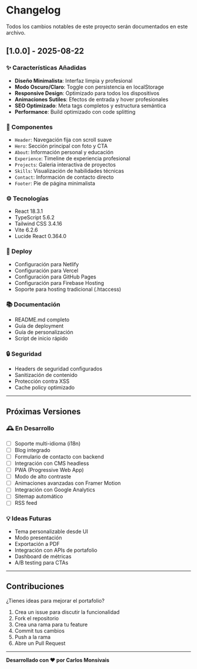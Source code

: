 # Changelog

Todos los cambios notables de este proyecto serán documentados en este archivo.

## [1.0.0] - 2025-08-22

### ✨ Características Añadidas

- **Diseño Minimalista**: Interfaz limpia y profesional
- **Modo Oscuro/Claro**: Toggle con persistencia en localStorage
- **Responsive Design**: Optimizado para todos los dispositivos
- **Animaciones Sutiles**: Efectos de entrada y hover profesionales
- **SEO Optimizado**: Meta tags completos y estructura semántica
- **Performance**: Build optimizado con code splitting

### 📱 Componentes

- `Header`: Navegación fija con scroll suave
- `Hero`: Sección principal con foto y CTA
- `About`: Información personal y educación
- `Experience`: Timeline de experiencia profesional
- `Projects`: Galeria interactiva de proyectos
- `Skills`: Visualización de habilidades técnicas
- `Contact`: Información de contacto directo
- `Footer`: Pie de página minimalista

### ⚙️ Tecnologías

- React 18.3.1
- TypeScript 5.6.2
- Tailwind CSS 3.4.16
- Vite 6.2.6
- Lucide React 0.364.0

### 🚀 Deploy

- Configuración para Netlify
- Configuración para Vercel
- Configuración para GitHub Pages
- Configuración para Firebase Hosting
- Soporte para hosting tradicional (.htaccess)

### 📚 Documentación

- README.md completo
- Guía de deployment
- Guía de personalización
- Script de inicio rápido

### 🔒 Seguridad

- Headers de seguridad configurados
- Sanitización de contenido
- Protección contra XSS
- Cache policy optimizado

---

## Próximas Versiones

### 🕰️ En Desarrollo

- [ ] Soporte multi-idioma (i18n)
- [ ] Blog integrado
- [ ] Formulario de contacto con backend
- [ ] Integración con CMS headless
- [ ] PWA (Progressive Web App)
- [ ] Modo de alto contraste
- [ ] Animaciones avanzadas con Framer Motion
- [ ] Integración con Google Analytics
- [ ] Sitemap automático
- [ ] RSS feed

### 💡 Ideas Futuras

- Tema personalizable desde UI
- Modo presentación
- Exportación a PDF
- Integración con APIs de portafolio
- Dashboard de métricas
- A/B testing para CTAs

---

## Contribuciones

¿Tienes ideas para mejorar el portafolio? 

1. Crea un issue para discutir la funcionalidad
2. Fork el repositorio
3. Crea una rama para tu feature
4. Commit tus cambios
5. Push a la rama
6. Abre un Pull Request

---

**Desarrollado con ❤️ por Carlos Monsivais**